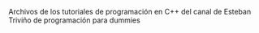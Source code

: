 Archivos de los tutoriales de programación en C++ del canal de Esteban Triviño de programación para dummies
